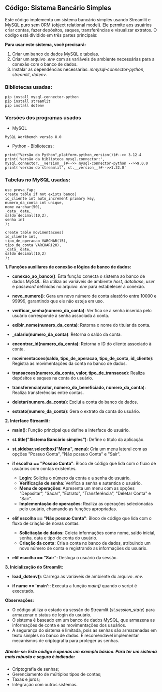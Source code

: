 ## Código: Sistema Bancário Simples 

Este código implementa um sistema bancário simples usando Streamlit e MySQL puro sem ORM (object relational model). Ele permite aos usuários criar contas, fazer depósitos, saques, transferências e visualizar extratos. O código está dividido em três partes principais:

**Para usar este sistema, você precisará:**

1. Criar um banco de dados MySQL e tabelas.
2. Criar um arquivo *.env* com as variáveis de ambiente necessárias para a conexão com o banco de dados.
3. Instalar as dependências necessárias: *mmysql-connector-python*, *streamlit*, *dotenv*.

### Bibliotecas usadas:

 
 ```
pip install mysql-connector-python
pip install streamlit
pip install dotenv
 ```
### Versões dos programas usados
 - MySQL
```
MySQL Workbench versão 8.0
```
 - Python - Bibliotecas:
```
print("Versão do Python",platform.python_version())#-->> 3.12.4
print('Versão da biblioteca mysql.connector:', mysql.connector.__version__)#-->> mysql-connector-python -->>9.0.0
print('versão do streamlit', st.__version__)#-->>1.32.0'
```

### Tabelas no MySQL usadas:


```
use prova_fap;
create table if not exists banco(
id_cliente int auto_increment primary key,
numero_da_conta int unique,
nome varchar(50),
_data_ date,
saldo decimal(10,2),
senha int 
);

create table movimentacoes(
id_cliente int,
tipo_de_operacao VARCHAR(15),
tipo_de_conta VARCHAR(20),
_data_ date,
saldo decimal(10,2)
);

```

**1. Funções auxiliares de conexão e lógica de banco de dados:**

-  **conexao_ao_banco()**: Esta função conecta o sistema ao banco de dados MySQL. Ela utiliza as variáveis de ambiente *host*, *database*, *user* e *password* definidas no arquivo *.env* para estabelecer a conexão.

- **novo_numero()**: Gera um novo número de conta aleatório entre 10000 e 99999, garantindo que ele não esteja em uso.

* **verificar_senha(numero_da_conta)**: Verifica se a senha inserida pelo usuário corresponde à senha associada à conta.

-  **exibir_nome(numero_da_conta)**: Retorna o nome do titular da conta.

- **_salario(numero_da_conta)**: Retorna o saldo da conta.

- **encontrar_id(numero_da_conta)**: Retorna o ID do cliente associado à conta.

- **movimentacoes(saldo, tipo_de_operacao, tipo_de_conta, id_cliente)**: Registra as movimentações da conta no banco de dados.

-  **transacoes(numero_da_conta, valor, tipo_de_transacao)**: Realiza depósitos e saques na conta do usuário.

- **transferencia(valor, numero_do_beneficiado, numero_da_conta)**: Realiza transferências entre contas.

- **deletar(numero_da_conta)**: Exclui a conta do banco de dados.

- **extrato(numero_da_conta)**: Gera o extrato da conta do usuário.

**2. Interface Streamlit:**

- **main()**: Função principal que define a interface do usuário.

- **st.title("Sistema Bancário simples")**: Define o título da aplicação.

- **st.sidebar.selectbox("Menu", menu)**: Cria um menu lateral com as opções "Possuo Conta", "Não possuo Conta" e "Sair".

- **if escolha == "Possuo Conta"**: Bloco de código que lida com o fluxo de usuários com contas existentes.

    - **Login**: Solicita o número da conta e a senha do usuário.
    - **Verificação de senha**: Verifica a senha e autentica o usuário.
    - **Menu de operações**: Apresenta um menu com as opções "Depositar", "Sacar", "Extrato", "Transferência", "Deletar Conta" e "Sair".
    - **Implementação de operações**: Realiza as operações selecionadas pelo usuário, chamando as funções apropriadas.

- **elif escolha == "Não possuo Conta"**: Bloco de código que lida com o fluxo de criação de novas contas.

    - **Solicitação de dados**: Coleta informações como nome, saldo inicial, senha, data e tipo de conta do usuário.
    - **Criação da conta**: Cria a conta no banco de dados, atribuindo um novo número de conta e registrando as informações do usuário.
    

- **elif escolha == "Sair"**: Desloga o usuário da sessão.

**3. Inicialização do Streamlit:**

- **load_dotenv()**: Carrega as variáveis de ambiente do arquivo *.env*.

- **if __name__ == '__main__':**: Executa a função *main()* quando o script é executado.

**Observações:**

* O código utiliza o estado da sessão do Streamlit (*st.session_state*) para armazenar o status de login do usuário.
* O sistema é baseado em um banco de dados MySQL, que armazena as informações de conta e as movimentações dos usuários.
* A segurança do sistema é limitada, pois as senhas são armazenadas em texto simples no banco de dados. É recomendável implementar mecanismos de criptografia para proteger as senhas.



##### Atente-se: Este código é apenas um exemplo básico. Para ter um sistema mais robusto e seguro é indicado:

* Criptografia de senhas;
* Gerenciamento de múltiplos tipos de contas;
* Taxas e juros;
* Integração com outros sistemas.




